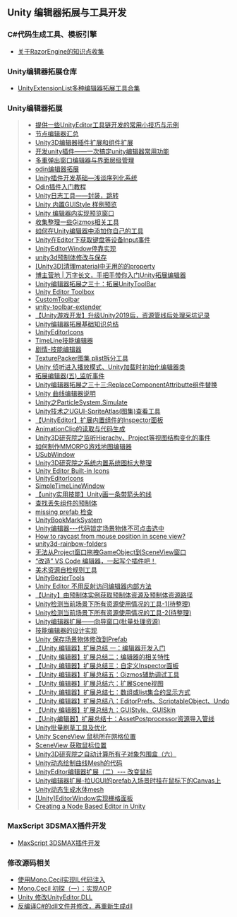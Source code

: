 ## Unity 编辑器拓展与工具开发   

### C#代码生成工具、模板引擎  
* [关于RazorEngine的知识点收集](./AboutRazorEngine)  
### Unity编辑器拓展仓库  
* [UnityExtensionList多种编辑器拓展工具合集](https://unitylist.com/browse?f=extensions)  

### Unity编辑器拓展  
>* [提供一些UnityEditor工具链开发的常用小技巧与示例](https://github.com/XINCGer/UnityToolchainsTrick)  
>* [节点编辑器汇总](./NodeEditorCollection)  
>* [Unity3D编辑器插件扩展和组件扩展](http://www.cnblogs.com/rond/p/7652624.html)  
>* [开发unity插件——一次搞定unity编辑器常用功能](https://yq.aliyun.com/articles/69190)  
>* [多重弹出窗口编辑器与界面层级管理](./MultiEditorWindow)  
>* [odin编辑器拓展](https://odininspector.com/tutorials/getting-started)  
>* [Unity插件开发基础—浅谈序列化系统](https://blog.uwa4d.com/archives/2025.html)  
>* [Odin插件入门教程](http://tonytang1990.github.io/2019/05/15/Odin%E6%8F%92%E4%BB%B6/)  
>* [Unity日志工具——封装，跳转](https://www.iteye.com/blog/dsqiu-2263664)  
>* [Unity 内置GUIStyle 样例预览](https://blog.csdn.net/l773575310/article/details/90033381)  
>* [Unity 编辑器内实现预览窗口](https://blog.csdn.net/akof1314/article/details/70941447)  
>* [收集整理一些Gizmos相关工具](./GizmoKitCollection.md)  
>* [如何在Unity编辑器中添加你自己的工具](https://www.cnblogs.com/ZhYQ-Note/articles/5846239.html)  
>* [Unity在Editor下获取键盘等设备Input事件](https://www.bobsong.net/945.html)  
>* [UnityEditorWindow停靠实现](https://github.com/liuxq/blog/issues/7)  
>* [unity3d预制体修改与保存](https://blog.csdn.net/yuewei19/article/details/74986029?depth_1-utm_source=distribute.pc_relevant.none-task&utm_source=distribute.pc_relevant.none-task) 
>* [[Unity3D]清理material中无用的的property](https://blog.csdn.net/ngrandmarch/article/details/46828365)  
>* [博主营地 | 万字长文，手把手带你入门Unity拓展编辑器](https://mp.weixin.qq.com/s/96N9NkQPFhgNBeEbV_S5wg)  
>* [Unity编辑器拓展之三十：拓展UnityToolBar](https://www.jingfengji.tech/2020/04/05/unity-bian-ji-qi-tuo-zhan-zhi-san-shi-tuo-zhan-unitytoolbar/)  
>* [Unity Editor Toolbox](https://www.jingfengji.tech/2020/04/05/unity-bian-ji-qi-tuo-zhan-zhi-san-shi-tuo-zhan-unitytoolbar/)  
>* [CustomToolbar](https://github.com/smkplus/CustomToolbar)  
>* [unity-toolbar-extender](https://github.com/marijnz/unity-toolbar-extender)  
>* [【Unity游戏开发】升级Unity2019后，资源管线后处理采坑记录](https://www.cnblogs.com/msxh/p/13805008.html)  
>* [Unity编辑器拓展基础知识总结](https://zhuanlan.zhihu.com/p/259283786)  
>* [UnityEditorIcons](https://github.com/nukadelic/UnityEditorIcons)  
>* [TimeLine技能编辑器](https://github.com/jewer3330/plato)  
>* [剧情-技能编辑器](https://github.com/huailiang/seqence)  
>* [TexturePacker图集 plist拆分工具](.//UnityEditorExtension/Python/unpack_plist.py.py)  
>* [Unity 侦听进入播放模式、Unity加载时初始化编辑器类](https://www.cnblogs.com/kingBook/p/12160804.html)  
>* [拓展编辑器(五)_监听事件](https://www.cnblogs.com/llllllvty/p/9857758.html)  
>* [Unity编辑器拓展之三十三:ReplaceComponentAttributte组件替换](https://www.jingfengji.tech/2020/08/22/unity-bian-ji-qi-tuo-zhan-zhi-san-shi-san-replacecomponentattributte-zu-jian-ti-huan/)  
>* [Unity 曲线编辑器说明](https://blog.csdn.net/akof1314/article/details/51787509)  
>* [Unity之ParticleSystem.Simulate](https://zhuanlan.zhihu.com/p/96086877)  
>* [Unity技术之UGUI-SpriteAtlas(图集)查看工具](http://blog.gqylpy.com/gqy/21175/)  
>* [【UnityEditor】扩展内置组件的Inspector面板](http://www.lsngo.net/2017/10/25/unityeditor_internalinspector/)  
>* [AnimationClip的读取与代码生成](https://www.jianshu.com/p/80b2bc98ac5d)  
>* [Unity3D研究院之监听Hierachy、Project等视图结构变化的事件](http://www.xuanyusong.com/archives/3053)  
>* [如何制作MMORPG游戏地图编辑器](https://zhuanlan.zhihu.com/p/270274723)  
>* [USubWindow](https://github.com/AsehesL/USubWindow)  
>* [Unity3D研究院之系统内置系统图标大整理](https://www.xuanyusong.com/archives/3777)  
>* [Unity Editor Built-in Icons](https://unitylist.com/p/5c3/Unity-editor-icons)  
>* [UnityEditorIcons](https://github.com/nukadelic/UnityEditorIcons)  
>* [SimpleTimeLineWindow](https://github.com/tinyantstudio/SimpleTimeLineWindow)  
>* [【unity实用技能】Unity画一条带箭头的线](https://blog.51cto.com/13638120/2103459)  
>* [查找丢失组件的预制体](https://www.cnblogs.com/bzyzhang/p/6485918.html)  
>* [missing prefab 检查](https://my.oschina.net/u/4318809/blog/4313046)  
>* [UnityBookMarkSystem](https://github.com/Ribosome2/UnityBookMarkSystem)  
>* [Unity编辑器---代码锁定场景物体不可点击选中](https://blog.csdn.net/qc_falldawn/article/details/100975888)  
>* [How to raycast from mouse position in scene view?](https://stackoverflow.com/questions/58975095/how-to-raycast-from-mouse-position-in-scene-view)  
>* [unity3d-rainbow-folders](https://github.com/PhannGor/unity3d-rainbow-folders)  
>* [无法从Project窗口拖拽GameObject到SceneView窗口](https://answer.uwa4d.com/question/6077b3b66bb31032f9791324)  
>* [“改造” VS Code 编辑器，一起写个插件吧！](https://www.cnblogs.com/xueweihan/p/14672480.html)  
>* [美术资源自检规则工具](https://github.com/Liangzg/AssetChecker)  
>* [UnityBezierTools](https://github.com/kaiware007/UnityBezierTools)  
>* [Unity Editor 不用反射访问编辑器内部方法](https://blog.csdn.net/akof1314/article/details/111773851)  
>* [【Unity】由预制体实例获取预制体资源及预制体资源路径](https://blog.csdn.net/qq_21397217/article/details/109170799)  
>* [Unity检测当前场景下所有资源使用情况的工具-1(待整理)](https://github.com/shandagamesTwoStupids/ResourceScanner)  
>* [Unity检测当前场景下所有资源使用情况的工具-2(待整理)](https://github.com/RenLvDa/DetectResource)  
>* [Unity编辑器扩展——向导窗口(批量处理资源)](https://mp.weixin.qq.com/s/APlfV7CNr0RL5PuuZfEtjg)  
>* [技能编辑器的设计实现](https://zhuanlan.zhihu.com/p/158430393)  
>* [Unity 保存场景物体修改到Prefab](https://www.233tw.com/unity/28333)  
>* [【Unity 编辑器】扩展总结 一：编辑器开发入门](https://mp.weixin.qq.com/s/ZH0gsxZYH6VykHyVBAJTBA)  
>* [【Unity 编辑器】扩展总结二：编辑器的相关特性](https://mp.weixin.qq.com/s/sp_vZaj04USPRZQgbJjDZw)  
>* [【Unity 编辑器】扩展总结三：自定义Inspector面板](https://mp.weixin.qq.com/s/rWat9DutZBi8t1idernxtA)  
>* [【Unity 编辑器】扩展总结五：Gizmos辅助调试工具](https://mp.weixin.qq.com/s/5piJQ6gRC6zZMV4Z6xzgBA)  
>* [【Unity 编辑器】扩展总结六：扩展Scene视图](https://mp.weixin.qq.com/s/Wmt4JC-LK9z5u6vOafB_Hw)  
>* [【Unity 编辑器】扩展总结七：数组或list集合的显示方式](https://mp.weixin.qq.com/s/8ANiIlsjOEZQEvQtr96Xug)  
>* [【Unity 编辑器】扩展总结八：EditorPrefs、ScriptableObject、Undo](https://mp.weixin.qq.com/s/hgaGrTjb3nEjbK2Z1eaBww)  
>* [【Unity 编辑器】扩展总结九：GUIStyle、GUISkin](https://mp.weixin.qq.com/s/Ye5mA0BS_ZATq37d1Iw0yQ)  
>* [【Unity编辑器】扩展总结十：AssetPostprocessor资源导入管线](https://mp.weixin.qq.com/s/wEOm_Owh5pKI_ZESOBrnlQ)  
>* [Unity批量刷草工具及优化](https://blog.csdn.net/canqiushi/article/details/106200395)  
>* [Unity SceneView 鼠标所在网格位置](https://blog.csdn.net/akof1314/article/details/78639075)  
>* [SceneView 获取鼠标位置](https://www.cnblogs.com/zhaoqingqing/p/3801342.html)  
>* [Unity3D研究院之自动计算所有子对象包围盒（六）](https://www.xuanyusong.com/archives/3461)  
>* [Unity动态绘制曲线Mesh的代码](https://blog.csdn.net/lzdidiv/article/details/53736068)  
>* [UnityEditor编辑器扩展（二）--- 改变鼠标](https://zhuanlan.zhihu.com/p/26824159)  
>* [Unity编辑器扩展-拉UGUI的prefab入场景时挂在鼠标下的Canvas上](https://blog.csdn.net/yudianxia/article/details/79635414)  
>* [Unity动态生成水体mesh](https://mp.weixin.qq.com/s/n2iTmcP_CJX2RxiddOSBsw)  
>* [[Unity]EditorWindow实现栅格面板](https://blog.csdn.net/Hu_GoldDragon/article/details/103167102)  
>* [Creating a Node Based Editor in Unity](https://oguzkonya.com/creating-node-based-editor-unity/)  

### MaxScript 3DSMAX插件开发  
* [MaxScript 3DSMAX插件开发](./MaxScript)  

### 修改源码相关  
* [使用Mono.Cecil实现IL代码注入](https://www.jianshu.com/p/a5276aadccdd?from=singlemessage)  
* [Mono.Cecil 初探（一）：实现AOP](https://www.cnblogs.com/huangmianwu/p/5833924.html)  
* [Unity 修改UnityEditor.DLL](https://blog.csdn.net/K20132014/article/details/89217298)  
* [反编译C#的dll文件并修改，再重新生成dll](https://www.cnblogs.com/jiangchuan/p/10851179.html)  
